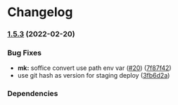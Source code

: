 # Changelog

### [1.5.3](https://github.com/vpctorr/DiscordBots/compare/discordbots-makepdf-v1.5.2...discordbots-makepdf-v1.5.3) (2022-02-20)


### Bug Fixes

* **mk:** soffice convert use path env var ([#20](https://github.com/vpctorr/DiscordBots/issues/20)) ([7f87f42](https://github.com/vpctorr/DiscordBots/commit/7f87f4263d8ed77532be600ae7d8a7d36182be84))
* use git hash as version for staging deploy ([3fb6d2a](https://github.com/vpctorr/DiscordBots/commit/3fb6d2abeb6d59d6542ba56506404789fd3d6696))


### Dependencies


